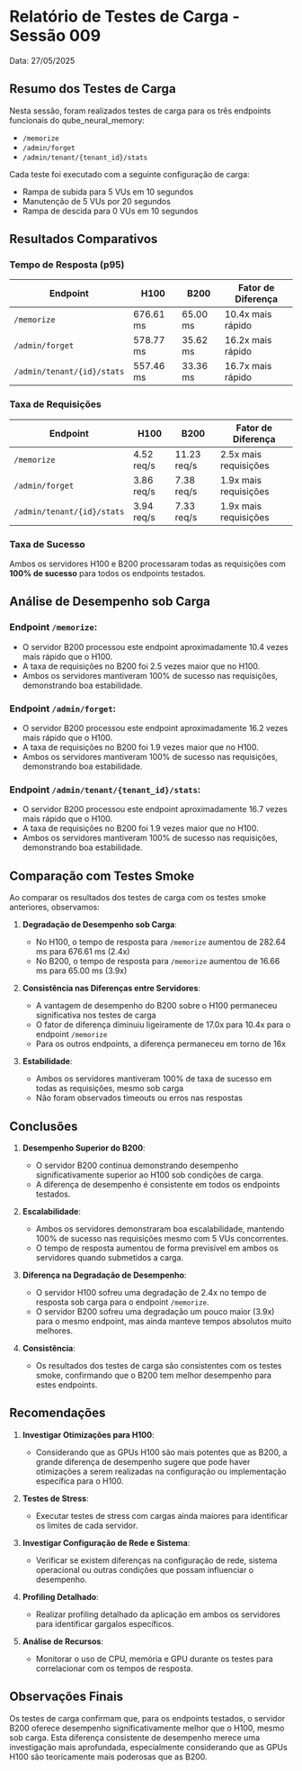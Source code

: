 # Relatório de Testes de Carga - Sessão 009

Data: 27/05/2025

## Resumo dos Testes de Carga

Nesta sessão, foram realizados testes de carga para os três endpoints funcionais do qube_neural_memory:
- `/memorize`
- `/admin/forget`
- `/admin/tenant/{tenant_id}/stats`

Cada teste foi executado com a seguinte configuração de carga:
- Rampa de subida para 5 VUs em 10 segundos
- Manutenção de 5 VUs por 20 segundos
- Rampa de descida para 0 VUs em 10 segundos

## Resultados Comparativos

### Tempo de Resposta (p95)

| Endpoint                   | H100       | B200      | Fator de Diferença |
|----------------------------|------------|-----------|-------------------|
| `/memorize`                | 676.61 ms  | 65.00 ms  | 10.4x mais rápido |
| `/admin/forget`            | 578.77 ms  | 35.62 ms  | 16.2x mais rápido |
| `/admin/tenant/{id}/stats` | 557.46 ms  | 33.36 ms  | 16.7x mais rápido |

### Taxa de Requisições

| Endpoint                   | H100        | B200         | Fator de Diferença |
|----------------------------|-------------|--------------|-------------------|
| `/memorize`                | 4.52 req/s  | 11.23 req/s  | 2.5x mais requisições |
| `/admin/forget`            | 3.86 req/s  | 7.38 req/s   | 1.9x mais requisições |
| `/admin/tenant/{id}/stats` | 3.94 req/s  | 7.33 req/s   | 1.9x mais requisições |

### Taxa de Sucesso

Ambos os servidores H100 e B200 processaram todas as requisições com **100% de sucesso** para todos os endpoints testados.

## Análise de Desempenho sob Carga

### Endpoint `/memorize`:
- O servidor B200 processou este endpoint aproximadamente 10.4 vezes mais rápido que o H100.
- A taxa de requisições no B200 foi 2.5 vezes maior que no H100.
- Ambos os servidores mantiveram 100% de sucesso nas requisições, demonstrando boa estabilidade.

### Endpoint `/admin/forget`:
- O servidor B200 processou este endpoint aproximadamente 16.2 vezes mais rápido que o H100.
- A taxa de requisições no B200 foi 1.9 vezes maior que no H100.
- Ambos os servidores mantiveram 100% de sucesso nas requisições, demonstrando boa estabilidade.

### Endpoint `/admin/tenant/{tenant_id}/stats`:
- O servidor B200 processou este endpoint aproximadamente 16.7 vezes mais rápido que o H100.
- A taxa de requisições no B200 foi 1.9 vezes maior que no H100.
- Ambos os servidores mantiveram 100% de sucesso nas requisições, demonstrando boa estabilidade.

## Comparação com Testes Smoke

Ao comparar os resultados dos testes de carga com os testes smoke anteriores, observamos:

1. **Degradação de Desempenho sob Carga**:
   - No H100, o tempo de resposta para `/memorize` aumentou de 282.64 ms para 676.61 ms (2.4x)
   - No B200, o tempo de resposta para `/memorize` aumentou de 16.66 ms para 65.00 ms (3.9x)

2. **Consistência nas Diferenças entre Servidores**:
   - A vantagem de desempenho do B200 sobre o H100 permaneceu significativa nos testes de carga
   - O fator de diferença diminuiu ligeiramente de 17.0x para 10.4x para o endpoint `/memorize`
   - Para os outros endpoints, a diferença permaneceu em torno de 16x

3. **Estabilidade**:
   - Ambos os servidores mantiveram 100% de taxa de sucesso em todas as requisições, mesmo sob carga
   - Não foram observados timeouts ou erros nas respostas

## Conclusões

1. **Desempenho Superior do B200**:
   - O servidor B200 continua demonstrando desempenho significativamente superior ao H100 sob condições de carga.
   - A diferença de desempenho é consistente em todos os endpoints testados.

2. **Escalabilidade**:
   - Ambos os servidores demonstraram boa escalabilidade, mantendo 100% de sucesso nas requisições mesmo com 5 VUs concorrentes.
   - O tempo de resposta aumentou de forma previsível em ambos os servidores quando submetidos a carga.

3. **Diferença na Degradação de Desempenho**:
   - O servidor H100 sofreu uma degradação de 2.4x no tempo de resposta sob carga para o endpoint `/memorize`.
   - O servidor B200 sofreu uma degradação um pouco maior (3.9x) para o mesmo endpoint, mas ainda manteve tempos absolutos muito melhores.

4. **Consistência**:
   - Os resultados dos testes de carga são consistentes com os testes smoke, confirmando que o B200 tem melhor desempenho para estes endpoints.

## Recomendações

1. **Investigar Otimizações para H100**:
   - Considerando que as GPUs H100 são mais potentes que as B200, a grande diferença de desempenho sugere que pode haver otimizações a serem realizadas na configuração ou implementação específica para o H100.

2. **Testes de Stress**:
   - Executar testes de stress com cargas ainda maiores para identificar os limites de cada servidor.

3. **Investigar Configuração de Rede e Sistema**:
   - Verificar se existem diferenças na configuração de rede, sistema operacional ou outras condições que possam influenciar o desempenho.

4. **Profiling Detalhado**:
   - Realizar profiling detalhado da aplicação em ambos os servidores para identificar gargalos específicos.

5. **Análise de Recursos**:
   - Monitorar o uso de CPU, memória e GPU durante os testes para correlacionar com os tempos de resposta.

## Observações Finais

Os testes de carga confirmam que, para os endpoints testados, o servidor B200 oferece desempenho significativamente melhor que o H100, mesmo sob carga. Esta diferença consistente de desempenho merece uma investigação mais aprofundada, especialmente considerando que as GPUs H100 são teoricamente mais poderosas que as B200.